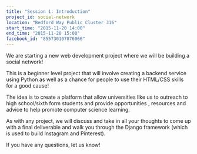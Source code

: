 ```yaml
---
title: "Session 1: Introduction"
project_id: social-network
location: "Bedford Way Public Cluster 316"
start_time: "2015-11-20 14:00"
end_time: "2015-11-20 15:00"
facebook_id: "855730107876066"
---
```


We are starting a new web development project where we will be building a social network!

This is a beginner level project that will involve creating a backend service using Python as well as a chance for people to use their HTML/CSS skills for a good cause!

The idea is to create a platform that allow universities like us to outreach to high school/sixth form students and provide opportunities , resources and advice to help promote computer science learning.

As with any project, we will discuss and take in all your thoughts to come up with a final deliverable and walk you through the Django framework (which is used to build Instagram and Pinterest).

If you have any questions, let us know!
